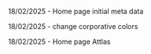 18/02/2025 - Home page initial meta data

18/02/2025 - change corporative colors

18/02/2025 - Home page Attlas
